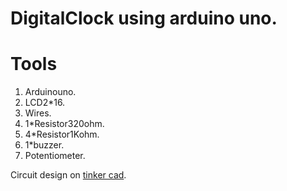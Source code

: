# DigitalClock using arduino uno.

# Tools
1. Arduinouno.
2. LCD2*16.
3. Wires.
4. 1*Resistor320ohm.
5. 4*Resistor1Kohm.
6. 1*buzzer.
7. Potentiometer.

Circuit design on [tinker cad](https://www.tinkercad.com/things/7xdGcagHp5J-simple-digital-clock/editel).
